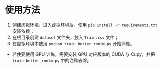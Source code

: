 # 使用方法
1. 创建虚拟环境，进入虚拟环境后，使用 `pip install -r requirements.txt` 安装依赖；
2. 在根目录创建 `dataset` 文件夹，放入 `Train.csv` 文件；
3. 在虚拟环境中使用 `python train_better_rnnlm.py` 开始训练。

- 若使要使用 GPU 训练，需要安装 GPU 对应版本的 CUDA 与 Cupy，并把 `train_better_rnnlm.py` 中的注释去除。
